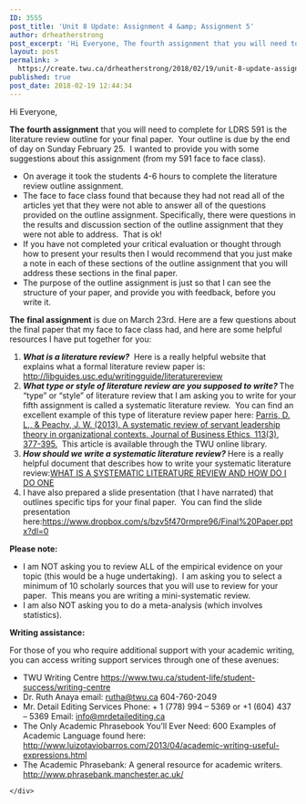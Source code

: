 ```yaml
---
ID: 3555
post_title: 'Unit 8 Update: Assignment 4 &amp; Assignment 5'
author: drheatherstrong
post_excerpt: 'Hi Everyone, The fourth assignment that you will need to complete for LDRS 591 is the literature review outline for your final paper.&nbsp; Your outline is due by the end of day on Sunday February 25.&nbsp; I wanted to provide you with some suggestions about this assignment (from my 591 face to face class). On [&hellip;]'
layout: post
permalink: >
  https://create.twu.ca/drheatherstrong/2018/02/19/unit-8-update-assignment-4-assignment-5/
published: true
post_date: 2018-02-19 12:44:34
---
```

<p>Hi Everyone,</p>
<p><strong>The</strong> <strong>fourth assignment</strong> that you will need to complete for LDRS 591 is the literature review outline for your final paper.  Your outline is due by the end of day on Sunday February 25.  I wanted to provide you with some suggestions about this assignment (from my 591 face to face class).</p>
<ul>
<li>On average it took the students 4-6 hours to complete the literature review outline assignment.</li>
<li>The face to face class found that because they had not read all of the articles yet that they were not able to answer all of the questions provided on the outline assignment. Specifically, there were questions in the results and discussion section of the outline assignment that they were not able to address.  That is ok!</li>
<li>If you have not completed your critical evaluation or thought through how to present your results then I would recommend that you just make a note in each of these sections of the outline assignment that you will address these sections in the final paper.</li>
<li>The purpose of the outline assignment is just so that I can see the structure of your paper, and provide you with feedback, before you write it.</li>
</ul>
<p><strong>The</strong> <strong>final assignment</strong> is due on March 23rd. Here are a few questions about the final paper that my face to face class had, and here are some helpful resources I have put together for you:</p>
<ol>
<li><em><strong>What is a literature review?</strong></em>  Here is a really helpful website that explains what a formal literature review paper is: <a href="http://libguides.usc.edu/writingguide/literaturereview">http://libguides.usc.edu/writingguide/literaturereview</a></li>
<li><em><strong>What type or style of literature review are you supposed to write? </strong></em>The &#8220;type&#8221; or &#8220;style&#8221; of literature review that I am asking you to write for your fifth assignment is called a systematic literature review.  You can find an excellent example of this type of literature review paper here: <a href="https://ezproxy.student.twu.ca/login?url=http://search.ebscohost.com/login.aspx?direct=true&amp;db=bth&amp;AN=87015717&amp;site=eds-live">Parris, D. L., &amp; Peachy, J. W. (2013). A systematic review of servant leadership theory in organizational contexts. Journal of Business Ethics, 113(3), 377-395.</a>  This article is available through the TWU online library.</li>
<li><em><strong>How should we write a systematic literature review? </strong></em>Here is a really helpful document that describes how to write your systematic literature review:<a href="http://create.twu.ca/drheatherstrong/files/2018/02/WHAT-IS-A-SYSTEMATIC-LITERATURE-REVIEW-AND-HOW-DO-I-DO-ONE.pdf">WHAT IS A SYSTEMATIC LITERATURE REVIEW AND HOW DO I DO ONE</a></li>
<li>I have also prepared a slide presentation (that I have narrated) that outlines specific tips for your final paper.  You can find the slide presentation here:<a href="https://www.dropbox.com/s/bzv5f470rmpre96/Final%20Paper.pptx?dl=0">https://www.dropbox.com/s/bzv5f470rmpre96/Final%20Paper.pptx?dl=0</a></li>
</ol>
<p><strong>Please note:</strong></p>
<ul>
<li>I am NOT asking you to review ALL of the empirical evidence on your topic (this would be a huge undertaking).  I am asking you to select a minimum of 10 scholarly sources that you will use to review for your paper.  This means you are writing a mini-systematic review.</li>
<li>I am also NOT asking you to do a meta-analysis (which involves statistics).</li>
</ul>
<p><strong>Writing assistance:</strong></p>
<p>For those of you who require additional support with your academic writing, you can access writing support services through one of these avenues:</p>
<ul>
<li>TWU Writing Centre <a href="https://www.twu.ca/student-life/student-success/writing-centre">https://www.twu.ca/student-life/student-success/writing-centre</a></li>
<li>Dr. Ruth Anaya email: <a href="mailto:rutha@twu.ca">rutha@twu.ca</a> 604-760-2049</li>
<li>Mr. Detail Editing Services Phone: + 1 (778) 994 &#8211; 5369 or +1 (604) 437 – 5369 Email: <a href="mailto:info@mrdetailediting.ca">info@mrdetailediting.ca</a></li>
<li>The Only Academic Phrasebook You&#8217;ll Ever Need: 600 Examples of Academic Language found here: <a href="http://www.luizotaviobarros.com/2013/04/academic-writing-useful-expressions.html">http://www.luizotaviobarros.com/2013/04/academic-writing-useful-expressions.html</a></li>
<li>The Academic Phrasebank: A general resource for academic writers. <a href="http://www.phrasebank.manchester.ac.uk/">http://www.phrasebank.manchester.ac.uk/</a></li>
</ul>
<div id="themify_builder_content-125" data-postid="125" class="themify_builder_content themify_builder_content-125 themify_builder">

    </div>
<!-- /themify_builder_content -->